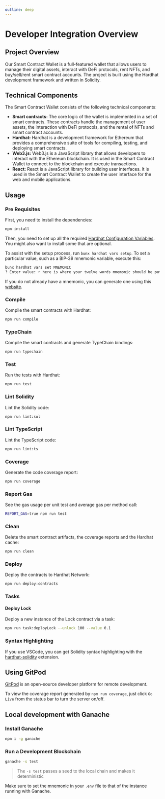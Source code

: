 ```yaml
---
outline: deep
---
```


# Developer Integration Overview

## Project Overview

Our Smart Contract Wallet is a full-featured wallet that allows users to manage their digital assets, interact with DeFi protocols, rent NFTs, and buy/sell/rent smart contract accounts. The project is built using the Hardhat development framework and written in Solidity.

## Technical Components

The Smart Contract Wallet consists of the following technical components:

- **Smart contracts:** The core logic of the wallet is implemented in a set of smart contracts. These contracts handle the management of user assets, the interaction with DeFi protocols, and the rental of NFTs and smart contract accounts.
- **Hardhat:** Hardhat is a development framework for Ethereum that provides a comprehensive suite of tools for compiling, testing, and deploying smart contracts.
- **Web3.js:** Web3.js is a JavaScript library that allows developers to interact with the Ethereum blockchain. It is used in the Smart Contract Wallet to connect to the blockchain and execute transactions.
- **React:** React is a JavaScript library for building user interfaces. It is used in the Smart Contract Wallet to create the user interface for the web and mobile applications.

## Usage

### Pre Requisites

First, you need to install the dependencies:

```sh
npm install
```

Then, you need to set up all the required
[Hardhat Configuration Variables](https://hardhat.org/hardhat-runner/docs/guides/configuration-variables). You might
also want to install some that are optional.

To assist with the setup process, run `bunx hardhat vars setup`. To set a particular value, such as a BIP-39 mnemonic
variable, execute this:

```sh
bunx hardhat vars set MNEMONIC
? Enter value: ‣ here is where your twelve words mnemonic should be put my friend
```

If you do not already have a mnemonic, you can generate one using this [website](https://iancoleman.io/bip39/).

### Compile

Compile the smart contracts with Hardhat:

```sh
npm run compile
```

### TypeChain

Compile the smart contracts and generate TypeChain bindings:

```sh
npm run typechain
```

### Test

Run the tests with Hardhat:

```sh
npm run test
```

### Lint Solidity

Lint the Solidity code:

```sh
npm run lint:sol
```

### Lint TypeScript

Lint the TypeScript code:

```sh
npm run lint:ts
```

### Coverage

Generate the code coverage report:

```sh
npm run coverage
```

### Report Gas

See the gas usage per unit test and average gas per method call:

```sh
REPORT_GAS=true npm run test
```

### Clean

Delete the smart contract artifacts, the coverage reports and the Hardhat cache:

```sh
npm run clean
```

### Deploy

Deploy the contracts to Hardhat Network:

```sh
npm run deploy:contracts
```

### Tasks

#### Deploy Lock

Deploy a new instance of the Lock contract via a task:

```sh
npm run task:deployLock --unlock 100 --value 0.1
```

### Syntax Highlighting

If you use VSCode, you can get Solidity syntax highlighting with the
[hardhat-solidity](https://marketplace.visualstudio.com/items?itemName=NomicFoundation.hardhat-solidity) extension.

## Using GitPod

[GitPod](https://www.gitpod.io/) is an open-source developer platform for remote development.

To view the coverage report generated by `npm run coverage`, just click `Go Live` from the status bar to turn the server
on/off.

## Local development with Ganache

### Install Ganache

```sh
npm i -g ganache
```

### Run a Development Blockchain

```sh
ganache -s test
```

> The `-s test` passes a seed to the local chain and makes it deterministic

Make sure to set the mnemonic in your `.env` file to that of the instance running with Ganache.
